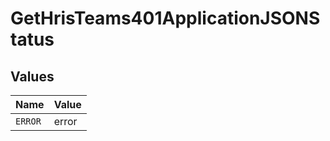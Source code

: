 # GetHrisTeams401ApplicationJSONStatus


## Values

| Name    | Value   |
| ------- | ------- |
| `ERROR` | error   |